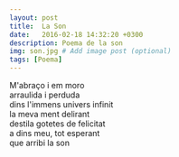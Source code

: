 ```yaml
---
layout: post
title:  La Son
date:   2016-02-18 14:32:20 +0300
description: Poema de la son
img: son.jpg # Add image post (optional)
tags: [Poema]
---
```


M'abraço i em moro  
arraulida i perduda  
dins l'immens univers infinit  
la meva ment delirant  
destila gotetes de felicitat  
a dins meu, tot esperant  
que arribi la son  
